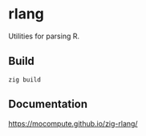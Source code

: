 # rlang

Utilities for parsing R.

## Build

```zig
zig build
```

## Documentation

https://mocompute.github.io/zig-rlang/
